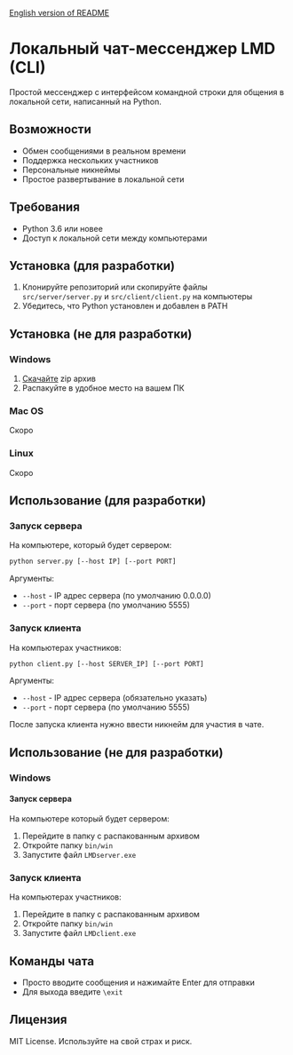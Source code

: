 [English version of README](README.md)

# Локальный чат-мессенджер LMD (CLI)

Простой мессенджер с интерфейсом командной строки для общения в локальной сети, написанный на Python.

## Возможности

- Обмен сообщениями в реальном времени
- Поддержка нескольких участников
- Персональные никнеймы
- Простое развертывание в локальной сети

## Требования

- Python 3.6 или новее
- Доступ к локальной сети между компьютерами

## Установка (для разработки)

1. Клонируйте репозиторий или скопируйте файлы `src/server/server.py` и `src/client/client.py` на компьютеры
2. Убедитесь, что Python установлен и добавлен в PATH

## Установка (не для разработки)
### Windows

1. [Скачайте](https://github.com/LevVel123/LMD_chat/releases) zip архив
2. Распакуйте в удобное место на вашем ПК

### Mac OS
Скоро

### Linux
Cкоро

## Использование (для разработки)

### Запуск сервера

На компьютере, который будет сервером:
```bash
python server.py [--host IP] [--port PORT]
```
Аргументы:
- `--host` - IP адрес сервера (по умолчанию 0.0.0.0)
- `--port` - порт сервера (по умолчанию 5555)

### Запуск клиента

На компьютерах участников:
```bash
python client.py [--host SERVER_IP] [--port PORT]
```
Аргументы:
- `--host` - IP адрес сервера (обязательно указать)
- `--port` - порт сервера (по умолчанию 5555)

После запуска клиента нужно ввести никнейм для участия в чате.

## Использование (не для разработки)
### Windows
#### Запуск сервера
На компьютере который будет сервером:
1. Перейдите в папку с распакованным архивом
2. Откройте папку `bin/win`
3. Запустите файл `LMDserver.exe`

### Запуск клиента
На компьютерах участников:
1. Перейдите в папку с распакованным архивом
2. Откройте папку `bin/win`
3. Запустите файл `LMDclient.exe`

## Команды чата

- Просто вводите сообщения и нажимайте Enter для отправки
- Для выхода введите `\exit`

## Лицензия

MIT License. Используйте на свой страх и риск.